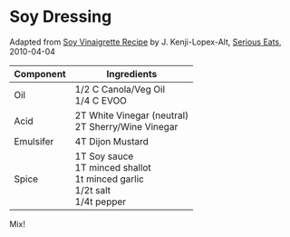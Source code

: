 # Soy Dressing

Adapted from [Soy Vinaigrette Recipe](http://www.seriouseats.com/recipes/2010/04/soy-vinaigrette.html) by J. Kenji-Lopex-Alt,
[Serious Eats](http://www.seriouseats.com/), 2010-04-04

|  Component | Ingredients |
|------------|-------------|
|  Oil            | 1/2 C Canola/Veg Oil<br> 1/4 C EVOO |
|  Acid           | 2T White Vinegar (neutral)<br> 2T Sherry/Wine Vinegar |
|  Emulsifer      | 4T Dijon Mustard |
|  Spice          | 1T Soy sauce<br> 1T minced shallot<br> 1t minced garlic <br>1/2t salt<br>1/4t pepper |

Mix!
 
